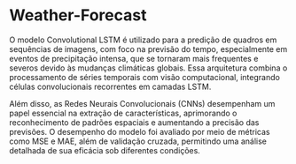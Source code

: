 # Weather-Forecast
O modelo Convolutional LSTM é utilizado para a predição de quadros em sequências de imagens, com foco na previsão do tempo, especialmente em eventos de precipitação intensa, que se tornaram mais frequentes e severos devido às mudanças climáticas globais. Essa arquitetura combina o processamento de séries temporais com visão computacional, integrando células convolucionais recorrentes em camadas LSTM.

Além disso, as Redes Neurais Convolucionais (CNNs) desempenham um papel essencial na extração de características, aprimorando o reconhecimento de padrões espaciais e aumentando a precisão das previsões. O desempenho do modelo foi avaliado por meio de métricas como MSE e MAE, além de validação cruzada, permitindo uma análise detalhada de sua eficácia sob diferentes condições.
